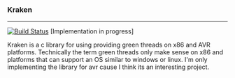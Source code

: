 ### Kraken
---
[![Build Status](https://travis-ci.com/mike168m/Kraken.svg?branch=master)](https://travis-ci.com/mike168m/Kraken)
[Implementation in progress]

Kraken is a c library for using providing green threads on x86 and AVR platforms.
Technically the term green threads only make sense on x86 and platforms that can support an
OS similar to windows or linux. I'm only implementing the library for avr cause I think its
an interesting project.

   
